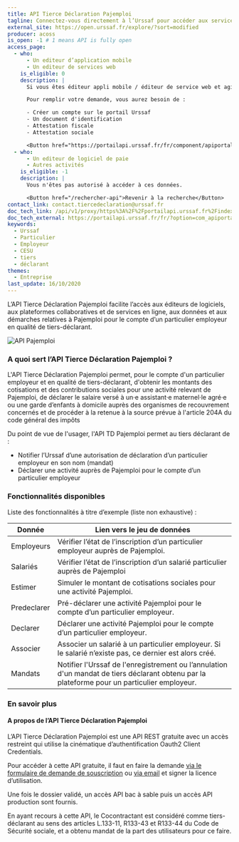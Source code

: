 ```yaml
---
title: API Tierce Déclaration Pajemploi
tagline: Connectez-vous directement à l’Urssaf pour accéder aux services de Pajemploi pour le compte d’un particulier employeur en tant que tiers-déclarant
external_site: https://open.urssaf.fr/explore/?sort=modified
producer: acoss
is_open: -1 # 1 means API is fully open
access_page:
  - who:
      - Un editeur d’application mobile
      - Un editeur de services web
    is_eligible: 0
    description: |
      Si vous êtes éditeur appli mobile / éditeur de service web et agissez ou comptez agir pour le compte de vos clients en qualité de tiers déclarant, vous pouvez remplir une demande d’accès à l’API vous-même pour l'entité que vous représentez, au sens des articles L.133-11, <External href="https://www.legifrance.gouv.fr/codes/article_lc/LEGIARTI000037877089">R133-43 et R133-44</External> du Code de Sécurité sociale.

      Pour remplir votre demande, vous aurez besoin de :

      - Créer un compte sur le portail Urssaf
      - Un document d'identification
      - Attestation fiscale
      - Attestation sociale

      <Button href="https://portailapi.urssaf.fr/fr/component/apiportal/registration">Remplir une demande</Button>
  - who:
      - Un editeur de logiciel de paie
      - Autres activités
    is_eligible: -1
    description: |
      Vous n'êtes pas autorisé à accéder à ces données.

      <Button href="/rechercher-api">Revenir à la recherche</Button>
contact_link: contact.tiercedeclaration@urssaf.fr
doc_tech_link: /api/v1/proxy/https%3A%2F%2Fportailapi.urssaf.fr%2Findex.php%3Foption%3Dcom_apiportal%26view%3Ddefinition%26managerId%3D1%26menuId%3D181%26format%3Draw%26stateReturn%3DL2ZyLz9JdGVtaWQ9MTgxJmFwaUlkPTRlODRlMTdjLTk2NTQtNDBkMy1hYWRjLWY3MTdmYWM1ZGVlNSZhcGlOYW1lPUFQSSUyMFRpZXJjZSUyMERlY2xhcmF0aW9uJTIwUEFKRSZhcGlWZXJzaW9uPTEuMC4wJmFwaXRhYj10ZXN0cyZtYW5hZ2VySWQ9MSZtZW51SWQ9MTgxJm9wdGlvbj1jb21fYXBpcG9ydGFsJnJlbmRlclRvb2w9MiZ0eXBlPXJlc3QmdXNhZ2U9YXBpJnZpZXc9YXBpdGVzdGVy%26path%3D%252Fdiscovery%252Fswagger%252Fapi%252Fid%252F4e84e17c-9654-40d3-aadc-f717fac5dee5%253FswaggerVersion%253D2.0%2526filename%253DAPI%252520Tierce%252520Declaration%252520PAJE.json%2526extensions%253Dfalse
doc_tech_external: https://portailapi.urssaf.fr/fr/?option=com_apiportal&view=apitester&usage=api&apiName=API%20Tierce%20Declaration%20PAJE&sn=API%20Tierce%20Declaration%20PAJE&Itemid=181&apitab=tests&tab=&apiId=4e84e17c-9654-40d3-aadc-f717fac5dee5&menuId=181&apiVersion=1.0.0&managerId=1&renderTool=2&type=rest
keywords:
  - Urssaf
  - Particulier
  - Employeur
  - CESU
  - tiers
  - déclarant
themes:
  - Entreprise
last_update: 16/10/2020
---
```


L’API Tierce Déclaration Pajemploi facilite l’accès aux éditeurs de logiciels, aux plateformes collaboratives et de services en ligne, aux données et aux démarches relatives à Pajemploi pour le compte d’un particulier employeur en qualité de tiers-déclarant.

![API Pajemploi](/images/api-logo/api-pajemploi.png)

### A quoi sert l’API Tierce Déclaration Pajemploi ?

L'API Tierce Déclaration Pajemploi permet, pour le compte d'un particulier employeur et en qualité de tiers-déclarant, d'obtenir les montants des cotisations et des contributions sociales pour une activité relevant de Pajemploi, de déclarer le salaire versé à un·e assistant·e maternel·le agré·e ou une garde d’enfants à domicile auprès des organismes de recouvrement concernés et de procéder à la retenue à la source prévue à l'article 204A du code général des impôts

Du point de vue de l'usager, l'API TD Pajemploi permet au tiers déclarant de :

- Notifier l’Urssaf d’une autorisation de déclaration d’un particulier employeur en son nom (mandat)
- Déclarer une activité auprès de Pajemploi pour le compte d’un particulier employeur

### Fonctionnalités disponibles

Liste des fonctionnalités à titre d’exemple (liste non exhaustive) :

| Donnée      | Lien vers le jeu de données                                                                                                                  |
| ----------- | -------------------------------------------------------------------------------------------------------------------------------------------- |
| Employeurs  | Vérifier l’état de l’inscription d’un particulier employeur auprès de Pajemploi.                                                             |
| Salariés    | Vérifier l’état de l’inscription d’un salarié particulier auprès de Pajemploi                                                                |
| Estimer     | Simuler le montant de cotisations sociales pour une activité Pajemploi.                                                                      |
| Predeclarer | Pré-déclarer une activité Pajemploi pour le compte d’un particulier employeur.                                                               |
| Declarer    | Déclarer une activité Pajemploi pour le compte d’un particulier employeur.                                                                   |
| Associer    | Associer un salarié à un particulier employeur. Si le salarié n’existe pas, ce dernier est alors créé.                                       |
| Mandats     | Notifier l'Urssaf de l'enregistrement ou l’annulation d'un mandat de tiers déclarant obtenu par la plateforme pour un particulier employeur. |

### En savoir plus
<!--
#### Qu'est ce qu'un particulier employeur ?

Un particulier employeur est une personne physique qui emploie un ou plusieurs salariés à son domicile privé, ou à proximité de celui-ci, afin de satisfaire des besoins relevant de sa vie personnelle. -->

#### A propos de l’API Tierce Déclaration Pajemploi

L’API Tierce Déclaration Pajemploi est une API REST gratuite avec un accès restreint qui utilise la cinématique d’authentification Oauth2 Client Credentials.

Pour accéder à cette API gratuite, il faut en faire la demande [via le formulaire de demande de souscription](https://portailapi.urssaf.fr/fr/component/apiportal/registration) ou [via email](mailto:contact.tiercedeclaration@urssaf.fr) et signer la licence d’utilisation.

Une fois le dossier validé, un accès API bac à sable puis un accès API production sont fournis.

En ayant recours à cette API, le Cocontractant est considéré comme tiers-déclarant au sens des articles L.133-11, R133-43 et R133-44 du Code de Sécurité sociale, et a obtenu mandat de la part des utilisateurs pour ce faire.
